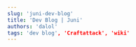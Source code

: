 ```yaml
---
slug: 'juni-dev-blog'
title: 'Dev Blog | Juni'
authors: 'dalol'
tags: 'dev blog', 'Craftattack', 'wiki'
---
```



